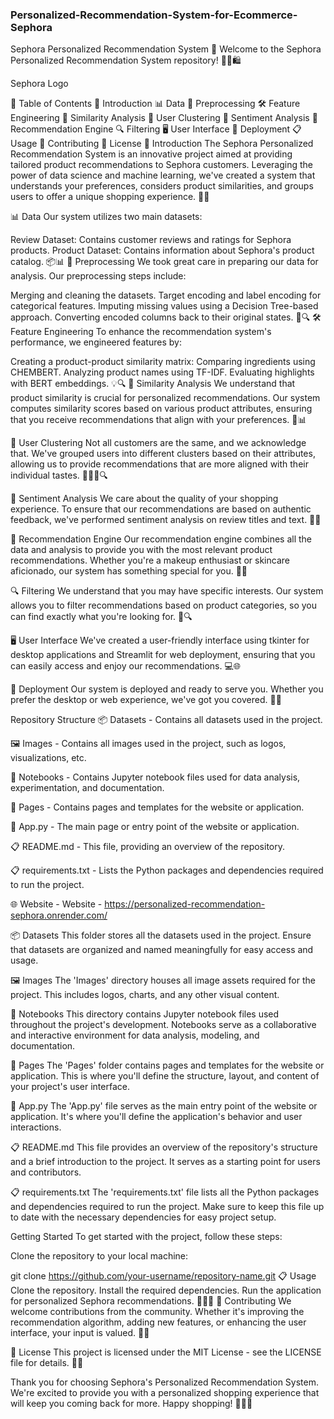 ### Personalized-Recommendation-System-for-Ecommerce-Sephora

Sephora Personalized Recommendation System 🌟
Welcome to the Sephora Personalized Recommendation System repository! 💄👠🛍️

Sephora Logo

📜 Table of Contents
🚀 Introduction
📊 Data
🧹 Preprocessing
🛠️ Feature Engineering
🌟 Similarity Analysis
🤝 User Clustering
📢 Sentiment Analysis
🎁 Recommendation Engine
🔍 Filtering
🖥️ User Interface
🚀 Deployment
📋 Usage
🤝 Contributing
📄 License
🚀 Introduction
The Sephora Personalized Recommendation System is an innovative project aimed at providing tailored product recommendations to Sephora customers. Leveraging the power of data science and machine learning, we've created a system that understands your preferences, considers product similarities, and groups users to offer a unique shopping experience. 🛒✨

📊 Data
Our system utilizes two main datasets:

Review Dataset: Contains customer reviews and ratings for Sephora products.
Product Dataset: Contains information about Sephora's product catalog. 📦📊
🧹 Preprocessing
We took great care in preparing our data for analysis. Our preprocessing steps include:

Merging and cleaning the datasets.
Target encoding and label encoding for categorical features.
Imputing missing values using a Decision Tree-based approach.
Converting encoded columns back to their original states. 🧹🔍
🛠️ Feature Engineering
To enhance the recommendation system's performance, we engineered features by:

Creating a product-product similarity matrix:
Comparing ingredients using CHEMBERT.
Analyzing product names using TF-IDF.
Evaluating highlights with BERT embeddings. 💡🔍
🌟 Similarity Analysis
We understand that product similarity is crucial for personalized recommendations. Our system computes similarity scores based on various product attributes, ensuring that you receive recommendations that align with your preferences. 🤝📊

🤝 User Clustering
Not all customers are the same, and we acknowledge that. We've grouped users into different clusters based on their attributes, allowing us to provide recommendations that are more aligned with their individual tastes. 🧑‍🤝‍🧑🔍

📢 Sentiment Analysis
We care about the quality of your shopping experience. To ensure that our recommendations are based on authentic feedback, we've performed sentiment analysis on review titles and text. 📝🙂

🎁 Recommendation Engine
Our recommendation engine combines all the data and analysis to provide you with the most relevant product recommendations. Whether you're a makeup enthusiast or skincare aficionado, our system has something special for you. 🎁✨

🔍 Filtering
We understand that you may have specific interests. Our system allows you to filter recommendations based on product categories, so you can find exactly what you're looking for. 🧐🔍

🖥️ User Interface
We've created a user-friendly interface using tkinter for desktop applications and Streamlit for web deployment, ensuring that you can easily access and enjoy our recommendations. 💻🌐

🚀 Deployment
Our system is deployed and ready to serve you. Whether you prefer the desktop or web experience, we've got you covered. 🚀🌐

Repository Structure
📦 Datasets - Contains all datasets used in the project.

🖼️ Images - Contains all images used in the project, such as logos, visualizations, etc.

📔 Notebooks - Contains Jupyter notebook files used for data analysis, experimentation, and documentation.

📄 Pages - Contains pages and templates for the website or application.

🚀 App.py - The main page or entry point of the website or application.

📋 README.md - This file, providing an overview of the repository.

📋 requirements.txt - Lists the Python packages and dependencies required to run the project.

🌐 Website - Website - https://personalized-recommendation-sephora.onrender.com/

📦 Datasets
This folder stores all the datasets used in the project. Ensure that datasets are organized and named meaningfully for easy access and usage.

🖼️ Images
The 'Images' directory houses all image assets required for the project. This includes logos, charts, and any other visual content.

📔 Notebooks
This directory contains Jupyter notebook files used throughout the project's development. Notebooks serve as a collaborative and interactive environment for data analysis, modeling, and documentation.

📄 Pages
The 'Pages' folder contains pages and templates for the website or application. This is where you'll define the structure, layout, and content of your project's user interface.

🚀 App.py
The 'App.py' file serves as the main entry point of the website or application. It's where you'll define the application's behavior and user interactions.

📋 README.md
This file provides an overview of the repository's structure and a brief introduction to the project. It serves as a starting point for users and contributors.

📋 requirements.txt
The 'requirements.txt' file lists all the Python packages and dependencies required to run the project. Make sure to keep this file up to date with the necessary dependencies for easy project setup.

Getting Started
To get started with the project, follow these steps:

Clone the repository to your local machine:

git clone https://github.com/your-username/repository-name.git
📋 Usage
Clone the repository.
Install the required dependencies.
Run the application for personalized Sephora recommendations. 🚀👩‍💻
🤝 Contributing
We welcome contributions from the community. Whether it's improving the recommendation algorithm, adding new features, or enhancing the user interface, your input is valued. 🤗🤝

📄 License
This project is licensed under the MIT License - see the LICENSE file for details. 📜📄

Thank you for choosing Sephora's Personalized Recommendation System. We're excited to provide you with a personalized shopping experience that will keep you coming back for more. Happy shopping! 🛒💄🎉

